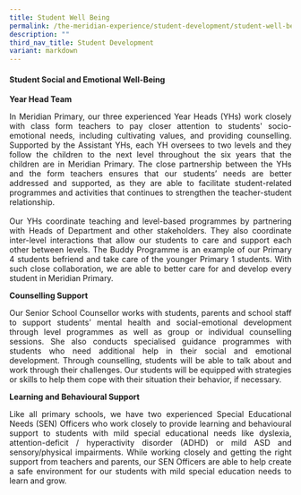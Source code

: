 ```yaml
---
title: Student Well Being
permalink: /the-meridian-experience/student-development/student-well-being/
description: ""
third_nav_title: Student Development
variant: markdown
---
```

<h4>Student Social and Emotional Well-Being</h4>

<p><strong>Year Head Team</strong></p>

<p style="margin-bottom:0; margin-top:0; text-align:justify;">In Meridian Primary, our three experienced Year Heads (YHs) work closely with class form teachers to pay closer attention to students' socio-emotional needs, including cultivating values, and providing counselling. Supported by the Assistant YHs, each YH oversees to two levels and they follow the children to the next level throughout the six years that the children are in Meridian Primary. The close partnership between the YHs and the form teachers ensures that our students’ needs are better addressed and supported, as they are able to facilitate student-related programmes and activities that continues to strengthen the teacher-student relationship.
<br><br>
Our YHs coordinate teaching and level-based programmes by partnering with Heads of Department and other stakeholders. They also coordinate inter-level interactions that allow our students to care and support each other between levels. The Buddy Programme is an example of our Primary 4 students befriend and take care of the younger Primary 1 students. With such close collaboration, we are able to better care for and develop every student in Meridian Primary.</p>

<p><strong>Counselling Support</strong></p>

<p style="margin-bottom:0; margin-top:0; text-align:justify;">Our Senior School Counsellor works with students, parents and school staff to support students’ mental health and social-emotional development through level programmes as well as group or individual counselling sessions. She also conducts specialised guidance programmes with students who need additional help in their social and emotional development. Through counselling, students will be able to talk about and work through their challenges. Our students will be equipped with strategies or skills to help them cope with their situation their behavior, if necessary.</p>

<p><strong>Learning and Behavioural Support</strong></p>

<p style="margin-bottom:0; margin-top:0; text-align:justify;">Like all primary schools, we have two experienced Special Educational Needs (SEN) Officers who work closely to provide learning and behavioural support to students with mild special educational needs like dyslexia, attention-deficit / hyperactivity disorder (ADHD) or mild ASD and sensory/physical impairments. While working closely and getting the right support from teachers and parents, our SEN Officers are able to help create a safe environment for our students with mild special education needs to learn and grow.</p>